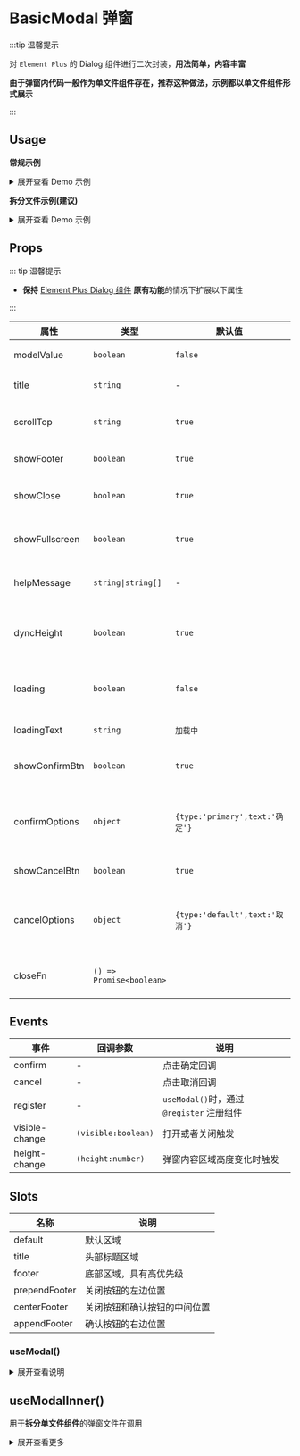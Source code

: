 # BasicModal 弹窗

:::tip 温馨提示

对 `Element Plus` 的 Dialog 组件进行二次封装，**用法简单，内容丰富**

**由于弹窗内代码一般作为单文件组件存在，推荐这种做法，示例都以单文件组件形式展示**

:::

## Usage

**常规示例**

<details>
<summary>展开查看 Demo 示例</summary>

```vue
<template>
  <div>
    <BasicModal
      destroyOnClose
      draggable
      title="弹窗标题"
      @register="register"
      @cancel="closeModal()"
      :helpMessage="['提示1', '提示2']"
    >
      <template #prependFooter>
        <el-button type="danger">New Btn</el-button>
      </template>
    </BasicModal>
    <el-button type="primary" class="my-4" @click="openModal(true)">打开弹窗</el-button>
  </div>
</template>

<script lang="ts">
import { defineComponent } from 'vue'
import { ElButton } from 'element-plus'
import { BasicModal, useModal } from '@/components/BasicModal'
export default defineComponent({
  components: { ElButton, BasicModal },
  props: {
    modalValue: Boolean
  },
  setup() {
    const [register, { openModal, closeModal }] = useModal()

    return { register, openModal, closeModal }
  }
})
</script>
```

</details>

**拆分文件示例(建议)**

<details>
<summary>展开查看 Demo 示例</summary>

**某个页面使用**

```vue
<template>
  <div>
    <ElButton @click="openModal(true)">打开弹窗</ElButton>
    <Modal @register="register" />
  </div>
</template>

<script lang="ts">
import { defineComponent } from 'vue'
import { ElButton } from 'element-plus'

import { useModal } from '@/components/BasicModal'

import Modal from './Modal.vue'

export default defineComponent({
  components: { ElButton, Modal },
  setup() {
    const [register, { openModal }] = useModal()
    return {
      register,
      openModal
    }
  }
})
</script>
```

同级目录下创建 **Modal.vue** 文件

```vue
<template>
  <BasicModal v-bind="$attrs" title="Modal Title" @register="register" :helpMessage="['提示1', '提示2']">
    Modal Info.
    <Button @click="closeModal()">内部操作关闭</Button>
  </BasicModal>
</template>

<script lang="ts">
import { defineComponent } from 'vue'
import { BasicModal, useModalInner } from '@/components/BasicModal'
export default defineComponent({
  components: { BasicModal },
  setup() {
    const [register, { closeModal }] = useModalInner()

    return { register, closeModal }
  }
})
</script>
```

</details>

## Props

::: tip 温馨提示

- **保持** [Element Plus Dialog 组件](https://element-plus.org/zh-CN/component/dialog.html) **原有功能**的情况下扩展以下属性

:::

| 属性           | 类型                     | 默认值                         | 说明                        |
| -------------- | ------------------------ | ------------------------------ | --------------------------- |
| modelValue     | `boolean`                | `false`                        | 弹窗可见状态                |
| title          | `string`                 | -                              | 弹窗标题                    |
| scrollTop      | `string`                 | `true`                         | 是否关闭后滚回顶部          |
| showFooter     | `boolean`                | `true`                         | 显示底部区域                |
| showClose      | `boolean`                | `true`                         | 是否显示关闭图标            |
| showFullscreen | `boolean`                | `true`                         | 是否显示全屏图标            |
| helpMessage    | `string\|string[]`       | -                              | 标题右侧提示文本            |
| dyncHeight     | `boolean`                | `true`                         | 是否开启内容区自适应高度    |
| loading        | `boolean`                | `false`                        | 内容区是否显示 loading      |
| loadingText    | `string`                 | `加载中`                       | loading 文本                |
| showConfirmBtn | `boolean`                | `true`                         | 是否显示确认按钮            |
| confirmOptions | `object`                 | `{type:'primary',text:'确定'}` | 确认按钮属性，参考 ElButton |
| showCancelBtn  | `boolean`                | `true`                         | 显示关闭按钮                |
| cancelOptions  | `object`                 | `{type:'default',text:'取消'}` | 关闭按钮属性，参考 ElButton |
| closeFn      | `() => Promise<boolean>` |                                | 关闭前执行的函数            |

## Events

| 事件           | 回调参数            | 说明                                      |
| -------------- | ------------------- | ----------------------------------------- |
| confirm        | -                   | 点击确定回调                              |
| cancel         | -                   | 点击取消回调                              |
| register       | -                   | `useModal()`时，通过 `@register` 注册组件 |
| visible-change | `(visible:boolean)` | 打开或者关闭触发                          |
| height-change  | `(height:number)`   | 弹窗内容区域高度变化时触发                |

## Slots

| 名称          | 说明                         |
| ------------- | ---------------------------- |
| default       | 默认区域                     |
| title         | 头部标题区域                 |
| footer        | 底部区域，具有高优先级       |
| prependFooter | 关闭按钮的左边位置           |
| centerFooter  | 关闭按钮和确认按钮的中间位置 |
| appendFooter  | 确认按钮的右边位置           |

### useModal()

<details>
<summary>展开查看说明</summary>

**示例**

```ts
const [register, methods] = useModal()
```

**解释**

**register**

`register` 用于注册 `useModal`，将 `register` 传入组件的 `onRegister`，如 `@register="register"`。

**methods**

`methods` 支持以下方法

| 名称 | 参数 | 说明 |
| --- | --- | --- |
| openModal | `(visible = true, data?: T, openOnSet = true)` | 用于打开/关闭弹窗，`data`是用于传递数据到独立弹窗组件 |
| closeModal | - | 用于关闭弹窗 |
| setModalProps | - | 用于修改弹窗的 props ，参考 [Props](#Props) |
| getVisible | - | 获取当前弹窗的可见状态 |
| redoModalHeight | - | 重新载入弹窗高度，适用于弹窗内容更改后进行高度适应的操作 |

</details>

## useModalInner()

用于**拆分单文件组件**的弹窗文件在调用

<details>
<summary>展开查看更多</summary>

**useModalInner**

用于操作独立组件

**示例**

```ts
const [register, methods] = useModalInner(callback)
```

**解释**

**register**

`register` 用于注册 `useModal` 并与之关联，将 `register` 传入组件的 `onRegister`，如 `@register="register"`。

独立的单文件组件需要将 `attrs` 绑定到 `BasicModal` 上面，如 `v-bind="$attrs"`。

**methods**

`methods` 支持以下方法

| 名称                 | 参数               | 说明                                                     |
| -------------------- | ------------------ | -------------------------------------------------------- |
| closeModal           | -                  | 用于关闭弹窗                                             |
| setModalProps        | -                  | 用于修改弹窗的 props ，参考 [Props](#Props)              |
| getVisible           | -                  | 获取当前弹窗的可见状态                                   |
| redoModalHeight      | -                  | 重新载入弹窗高度，适用于弹窗内容更改后进行高度适应的操作 |
| changeLoading        | `(loading = true)` | 修改弹窗内容 loading 状态                                |
| changeConfirmLoading | `(loading = true)` | 修改确定按钮 loading 状态                                |

**callback**

这是一个回调函数，用于接收 `useModal` 的 `openModal` 跨组件传递过来的数据

</details>
